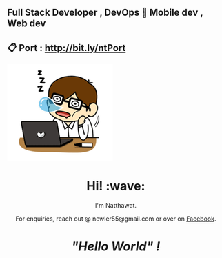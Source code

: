 ## Full Stack Developer , DevOps 👋 Mobile dev , Web dev 
## 📋 Port : http://bit.ly/ntPort


[![Social banner for newler55](assets/1.png)](https://www.facebook.com/na10tthawat/)
<h1 align='center'> Hi! :wave:</h1>
<p align='center'>
I'm Natthawat.
</p>
<p align='center'>For enquiries, reach out @ newler55@gmail.com or over on <a href="https://www.facebook.com/na10tthawat/">Facebook</a>.</p>

<h1 align='center'><i>"Hello World" !</i></h1>


<!--
**newler55/newler55** is a ✨ _special_ ✨ repository because its `README.md` (this file) appears on your GitHub profile.

Here are some ideas to get you started:

- 🔭 I’m currently working on ...
- 🌱 I’m currently learning ...
- 👯 I’m looking to collaborate on ...
- 🤔 I’m looking for help with ...
- 💬 Ask me about ...
- 📫 How to reach me: ...
- 😄 Pronouns: ...
- ⚡ Fun fact: ...
-->
